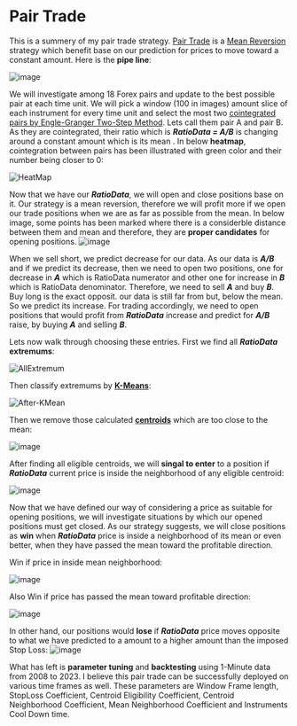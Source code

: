 # Pair Trade
This is a summery of my pair trade strategy. [Pair Trade](https://en.wikipedia.org/wiki/Pairs_trade) is a [Mean Reversion](https://en.wikipedia.org/wiki/Mean_reversion_(finance)) strategy which benefit base on our prediction for prices to move toward a constant amount. Here is the **pipe line**:

![image](https://user-images.githubusercontent.com/76734519/228919768-c2632144-2da3-4652-aa5a-8f128d4dfd66.png)



We will investigate among 18 Forex pairs and update to the best possible pair at each time unit. We will pick a window (100 in images) amount slice of each instrument for every time unit and select the most two [cointegrated pairs by Engle-Granger Two-Step Method](https://corporatefinanceinstitute.com/resources/data-science/cointegration/). Lets call them pair A and pair B.  As they are cointegrated, their ratio which is ***RatioData = A/B*** is changing around a constant amount which is its mean . In below **heatmap**, cointegration between pairs has been illustrated with green color and their number being closer to 0:

![HeatMap](https://user-images.githubusercontent.com/76734519/228843179-c1a01357-619f-44c0-bb11-21d2985603b2.png)



Now that we have our ***RatioData***, we will open and close positions base on it. Our strategy is a mean reversion, therefore we will profit more if we open our trade positions when we are as far as possible from the mean. In below image, some points has been marked where there is a considerble distance between them and mean and therefore, they are **proper candidates** for opening positions. 
![image](https://user-images.githubusercontent.com/76734519/228869310-ccf78d12-f8c3-4a17-afbb-b07013d16666.png)



When we sell short, we predict decrease for our data. As our data is ***A/B*** and if we predict its decrease, then we need to open two positions,  one for decrease in ***A*** which is RatioData numerator and other one for increase in ***B*** which is RatioData denominator. Therefore, we need to sell ***A*** and buy ***B***. Buy long is the exact opposit. our data is still far from but, below the mean. So we predict its increase. For trading accordingly, we need to open positions that would profit from ***RatioData*** increase and predict for ***A/B*** raise, by buying ***A*** and selling ***B***.



Lets now walk through choosing these entries. First we find all ***RatioData*** **extremums**:

![AllExtremum](https://user-images.githubusercontent.com/76734519/228848696-7b62408c-10fe-4723-a3d2-575c736100f7.png)



Then classify extremums by **[K-Means](https://en.wikipedia.org/wiki/K-means_clustering)**:

![After-KMean](https://user-images.githubusercontent.com/76734519/228848755-168d3d82-d71d-486d-8565-dab1225aaecf.png)



Then we remove those calculated **[centroids](https://en.wikipedia.org/wiki/Centroid)** which are too close to the mean:

![image](https://user-images.githubusercontent.com/76734519/228866443-6f9e39b7-310a-48b0-bf0f-e779ada91b18.png)



After finding all eligible centroids, we will **singal to enter** to a position if ***RatioData*** current price is inside the neighborhood of any eligible centroid:

![image](https://user-images.githubusercontent.com/76734519/228946062-b3d772c6-9051-480a-8f79-cea94f5da2bf.png)



Now that we have defined our way of considering a price as suitable for opening positions, we will investigate situations by which our opened positions must get closed. As our strategy suggests, we will close positions as **win** when ***RatioData*** price is inside a neighborhood of its mean or even better, when they have passed the mean toward the profitable direction.
 
Win if price in inside mean neighborhood:

![image](https://user-images.githubusercontent.com/76734519/228862415-76451384-76c7-4353-b597-3cf2f678f724.png)


Also Win if price has passed the mean toward profitable direction:

![image](https://user-images.githubusercontent.com/76734519/228919165-ce7eaa3b-6c8d-4ed0-b5a8-ab92c73ed4d4.png)


In other hand, our positions would **lose** if ***RatioData*** price moves opposite to what we have predicted to a amount to a  higher amount than the imposed Stop Loss:
![image](https://user-images.githubusercontent.com/76734519/228864568-cfb5214f-b9e0-4c61-9275-013426ce55da.png)



What has left is **parameter tuning** and **backtesting** using 1-Minute data from 2008 to 2023. I believe this pair trade can be successfully deployed on various time frames as well. These parameters are  Window Frame length, StopLoss Coefficient, Centroid Eligibility Coefficient, Centroid Neighborhood Coefficient, Mean Neighborhood Coefficient and Instruments Cool Down time.
